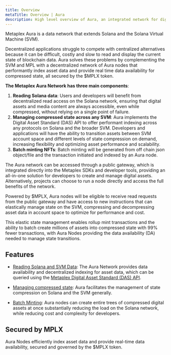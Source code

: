 ```yaml
---
title: Overview
metaTitle: Overview | Aura
description: High level overview of Aura, an integrated network for digital assets.
---
```


Metaplex Aura is a data network that extends Solana and the Solana Virtual Machine (SVM).

Decentralized applications struggle to compete with centralized alternatives because it can be difficult, costly and slow to read and display the current state of blockchain data. Aura solves these problems by complementing the SVM and MPL with a decentralized network of Aura nodes that performantly index asset data and provide real time data availability for compressed state, all secured by the $MPLX token.

**The Metaplex Aura Network has three main components**:
1. **Reading Solana data**: Users and developers will benefit from decentralized read access on the Solana network, ensuring that digital assets and media content are always accessible, even while compressed, without relying on a single point of failure.
2. **Managing compressed state across any SVM**: Aura implements the Digital Asset Standard (DAS) API to offer performant indexing across any protocols on Solana and the broader SVM. Developers and applications will have the ability to transition assets between SVM account space and different levels of state compression on demand, increasing flexibility and optimizing asset performance and scalability.
3. **Batch minting NFTs**: Batch minting will be generated from off chain json object/file and the transaction initiated and indexed by an Aura node.

The Aura network can be accessed through a public gateway, which is integrated directly into the Metaplex SDKs and developer tools, providing an all-in-one solution for developers to create and manage digital assets. Alternatively, projects can choose to run a node directly and access the full benefits of the network. 

Powered by $MPLX, Aura nodes will be eligible to receive read requests from the public gateway and have access to new instructions that can elastically manage state on the SVM, compressing and decompressing asset data in account space to optimize for performance and cost.

This elastic state management enables rollup mint transactions and the ability to batch create millions of assets into compressed state with 99% fewer transactions, with Aura Nodes providing the data availability (DA) needed to manage state transitions.

## Features

- [Reading Solana and SVM Data](/aura/reading-solana-and-svm-data): The Aura Network provides data availability and decentralized indexing for asset data, which can be queried using the [Metaplex Digital Asset Standard (DAS) API](/das-api).

- [Managing compressed state](/aura/managing-compressed-state): Aura facilitates the management of state compression on Solana and the SVM generally.

- [Batch Minting](aura/batch-minting): Aura nodes can create entire trees of compressed digital assets at once substantially reducing the load on the Solana network, while reducing cost and complexity for developers.



## Secured by MPLX

Aura Nodes efficiently index asset data and provide real-time data availability, secured and governed by the $MPLX token. 

<!-- With the introduction of a delegated staking model, users and developers can unlock advanced features that rely on the Aura infrastructure like batch minting. -->
<!-- 
By staking or delegating $MPLX, users can access additional functionality, using weighted stake to determine eligibility for these features. -->

<!-- To read more about the economics behind Aura you can read the [Economics Page](/aura/economics). -->

<!-- 

Come try out Aura's features over at [https://aura.metaplex.com/](https://aura.metaplex.com/)!

{% quick-links %}

{% quick-link title="Getting Started" icon="InboxArrowDown" href="/core/getting-started" description="Find the language or library of your choice and get started with digital assets on Solana." /%}

{% quick-link title="API reference" icon="CodeBracketSquare" href="https://mpl-core.typedoc.metaplex.com/" target="_blank" description="Looking for something specific? Have a peak at our API References and find your answer." /%}

{% /quick-links %} -->
